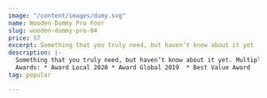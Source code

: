 ```yaml
---
image: "/content/images/dumy.svg"
name: Wooden Dummy Pro Four
slug: wooden-dummy-pro-04
price: 57
excerpt: Something that you truly need, but haven’t know about it yet
description: |-
  Something that you truly need, but haven’t know about it yet. Multiple winner of Community Awarads.
  Awards: * Award Local 2020 * Award Global 2019  * Best Value Award
tag: popular

---
```

